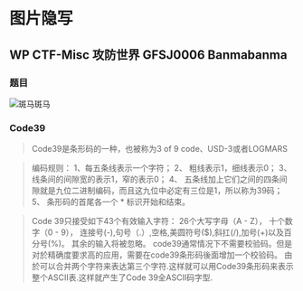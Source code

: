 # 图片隐写

## WP CTF-Misc 攻防世界 GFSJ0006 Banmabanma

### 题目

![斑马斑马](/home/leeson/Pictures/Typora/Pic/OS/%E6%96%91%E9%A9%AC%E6%96%91%E9%A9%AC.png)

### Code39

> Code39是条形码的一种，也被称为3 of 9 code、USD-3或者LOGMARS

> 编码规则：
> 1、每五条线表示一个字符；
> 2、 粗线表示1，细线表示0；
> 3、 线条间的间隙宽的表示1，窄的表示0；
> 4、 五条线加上它们之间的四条间隙就是九位二进制编码，而且这九位中必定有三位是1，所以称为39码；
> 5、 条形码的首尾各一个 * 标识开始和结束。

> Code 39只接受如下43个有效输入字符：
> 26个大写字母（A - Z），
> 十个数字（0 - 9），
> 连接号(-),句号（.）,空格,美圆符号($),斜扛(/),加号(+)以及百分号(%)。
> 其余的输入将被忽略。
> code39通常情况下不需要校验码。但是对於精确度要求高的应用，需要在code39条形码後面增加一个校验码。
> 由於可以合并两个字符来表达第三个字符.这样就可以用Code39条形码来表示整个ASCII表.这样就产生了Code 39全ASCII码字型.